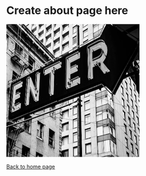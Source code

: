 # Create about page here

<img src="https://github.com/mbhagwan/mbhagwan.github.io/blob/main/enter.jpg" style="height: 350px; width: 350px;"/>

[Back to home page](index.md)
